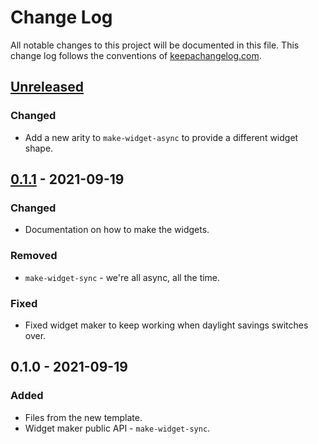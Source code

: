 # Change Log
All notable changes to this project will be documented in this file. This change log follows the conventions of [keepachangelog.com](http://keepachangelog.com/).

## [Unreleased]
### Changed
- Add a new arity to `make-widget-async` to provide a different widget shape.

## [0.1.1] - 2021-09-19
### Changed
- Documentation on how to make the widgets.

### Removed
- `make-widget-sync` - we're all async, all the time.

### Fixed
- Fixed widget maker to keep working when daylight savings switches over.

## 0.1.0 - 2021-09-19
### Added
- Files from the new template.
- Widget maker public API - `make-widget-sync`.

[Unreleased]: https://github.com/your-name/black_jack/compare/0.1.1...HEAD
[0.1.1]: https://github.com/your-name/black_jack/compare/0.1.0...0.1.1
